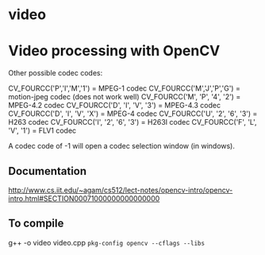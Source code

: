 # video
Video processing with OpenCV
===

Other possible codec codes:

CV_FOURCC('P','I','M','1')    = MPEG-1 codec
CV_FOURCC('M','J','P','G')    = motion-jpeg codec (does not work well)
CV_FOURCC('M', 'P', '4', '2') = MPEG-4.2 codec
CV_FOURCC('D', 'I', 'V', '3') = MPEG-4.3 codec
CV_FOURCC('D', 'I', 'V', 'X') = MPEG-4 codec
CV_FOURCC('U', '2', '6', '3') = H263 codec
CV_FOURCC('I', '2', '6', '3') = H263I codec
CV_FOURCC('F', 'L', 'V', '1') = FLV1 codec

A codec code of -1 will open a codec selection window (in windows).

Documentation
---
http://www.cs.iit.edu/~agam/cs512/lect-notes/opencv-intro/opencv-intro.html#SECTION00071000000000000000

To compile
---
g++ -o video video.cpp `pkg-config opencv --cflags --libs`